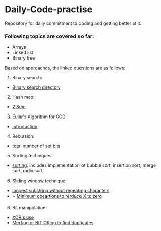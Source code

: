# Daily-Code-practise

Repository for daily commitment to coding and getting better at it.   

### Following topics are covered so far:  
- Arrays
- Linked list
- Binary tree




Based on approaches, the linked questions are as follows: 

1. Binary search:

- [Binary search directory](https://github.com/PragyaMaroti/Daily-Code-practise/tree/main/Binary%20search)



2. Hash map:
- [2 Sum](https://github.com/PragyaMaroti/Daily-Code-practise/blob/main/2%20pointers:%20brute-%20force%2C%20hash%20map%20and%20binary%20search%20approach.md)


3. Eular's Algorithm for GCD.
- [Introduction](https://github.com/PragyaMaroti/Daily-Code-practise/blob/main/GCD/euclid's%20algorithm.md)


4. Recursion: 
- [total number of set bits](https://github.com/PragyaMaroti/Daily-Code-practise/blob/main/bit%20manipulation/count%20total%20number%20of%20set%20bits.md)  

5. Sorting techniques:

- [sorting](https://github.com/PragyaMaroti/Daily-Code-practise/blob/main/sorting.md): includes implementation of bubble sort, insertion sort, merge sort, radix sort   

6. Sliding window technique: 

- [longest substring without repeating characters](https://github.com/PragyaMaroti/Daily-Code-practise/blob/main/array/longest%20substring%20without%20repeating%20character.md)  
- ⭐ [Minimum opeartions to rerduce X to zero](https://github.com/PragyaMaroti/Daily-Code-practise/blob/main/array/Minimum%20Operations%20to%20Reduce%20X%20to%20Zero.md)
6. Bit manipulation: 
- [XOR's use](https://github.com/PragyaMaroti/Daily-Code-practise/blob/main/missing%20number.md)
- [Merfing or BIT ORing to find duplicates](https://github.com/PragyaMaroti/Daily-Code-practise/commit/466c9e20da329eafb1b3c8c142222aa37d19f023)
